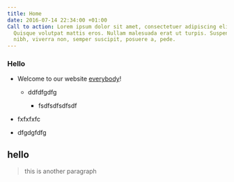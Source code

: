```yaml
---
title: Home
date: 2016-07-14 22:34:00 +01:00
Call to action: Lorem ipsum dolor sit amet, consectetuer adipiscing elit. Donec odio.
  Quisque volutpat mattis eros. Nullam malesuada erat ut turpis. Suspendisse urna
  nibh, viverra non, semper suscipit, posuere a, pede.
---
```


### Hello

* Welcome to our website [everybody](http://6rs.co.uk)!

  * ddfdfgdfg

    * fsdfsdfsdfsdf

* fxfxfxfc

* dfgdgfdfg

## **hello**

> this is another paragraph